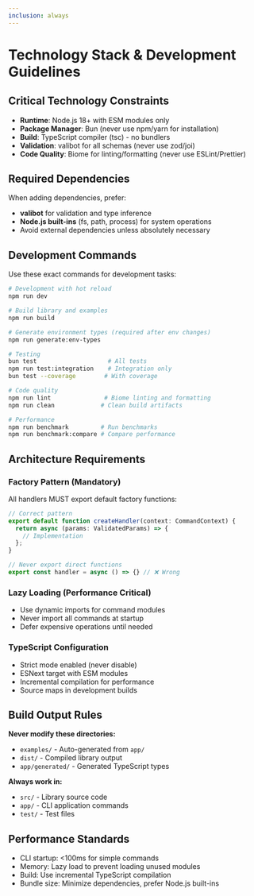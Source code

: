 ```yaml
---
inclusion: always
---
```


# Technology Stack & Development Guidelines

## Critical Technology Constraints

- **Runtime**: Node.js 18+ with ESM modules only
- **Package Manager**: Bun (never use npm/yarn for installation)
- **Build**: TypeScript compiler (tsc) - no bundlers
- **Validation**: valibot for all schemas (never use zod/joi)
- **Code Quality**: Biome for linting/formatting (never use ESLint/Prettier)

## Required Dependencies

When adding dependencies, prefer:

- **valibot** for validation and type inference
- **Node.js built-ins** (fs, path, process) for system operations
- Avoid external dependencies unless absolutely necessary

## Development Commands

Use these exact commands for development tasks:

```bash
# Development with hot reload
npm run dev

# Build library and examples
npm run build

# Generate environment types (required after env changes)
npm run generate:env-types

# Testing
bun test                    # All tests
npm run test:integration    # Integration only
bun test --coverage        # With coverage

# Code quality
npm run lint               # Biome linting and formatting
npm run clean             # Clean build artifacts

# Performance
npm run benchmark         # Run benchmarks
npm run benchmark:compare # Compare performance
```

## Architecture Requirements

### Factory Pattern (Mandatory)

All handlers MUST export default factory functions:

```typescript
// Correct pattern
export default function createHandler(context: CommandContext) {
  return async (params: ValidatedParams) => {
    // Implementation
  };
}

// Never export direct functions
export const handler = async () => {} // ❌ Wrong
```

### Lazy Loading (Performance Critical)

- Use dynamic imports for command modules
- Never import all commands at startup
- Defer expensive operations until needed

### TypeScript Configuration

- Strict mode enabled (never disable)
- ESNext target with ESM modules
- Incremental compilation for performance
- Source maps in development builds

## Build Output Rules

**Never modify these directories:**

- `examples/` - Auto-generated from `app/`
- `dist/` - Compiled library output
- `app/generated/` - Generated TypeScript types

**Always work in:**

- `src/` - Library source code
- `app/` - CLI application commands
- `test/` - Test files

## Performance Standards

- CLI startup: <100ms for simple commands
- Memory: Lazy load to prevent loading unused modules
- Build: Use incremental TypeScript compilation
- Bundle size: Minimize dependencies, prefer Node.js built-ins
